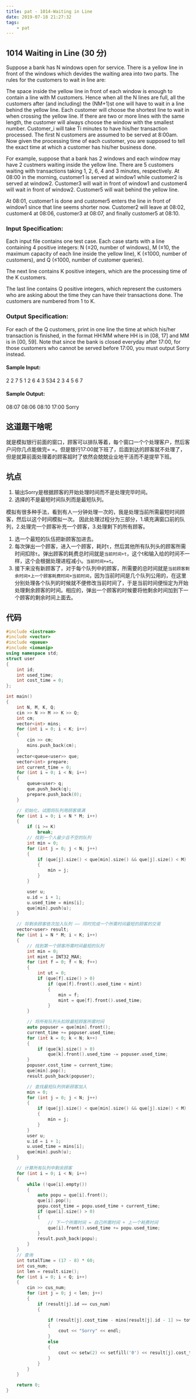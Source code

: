 ```yaml
---
title: pat - 1014-Waiting in Line
date: 2019-07-18 21:27:32
tags:
    - pat
---
```

## 1014 Waiting in Line (30 分)
Suppose a bank has N windows open for service. There is a yellow line in front of the windows which devides the waiting area into two parts. The rules for the customers to wait in line are:

The space inside the yellow line in front of each window is enough to contain a line with M customers. Hence when all the N lines are full, all the customers after (and including) the (NM+1)st one will have to wait in a line behind the yellow line.
Each customer will choose the shortest line to wait in when crossing the yellow line. If there are two or more lines with the same length, the customer will always choose the window with the smallest number.
Customer_i will take Ti minutes to have his/her transaction processed.
The first N customers are assumed to be served at 8:00am.
Now given the processing time of each customer, you are supposed to tell the exact time at which a customer has his/her business done.

For example, suppose that a bank has 2 windows and each window may have 2 custmers waiting inside the yellow line. There are 5 customers waiting with transactions taking 1, 2, 6, 4 and 3 minutes, respectively. At 08:00 in the morning, customer1 is served at window​1 while customer2 is served at window2. Customer3 will wait in front of window1 and customer4 will wait in front of window2. Customer​5 will wait behind the yellow line.

At 08:01, customer1 is done and customer5 enters the line in front of window​1 since that line seems shorter now. Customer2 will leave at 08:02, customer4 at 08:06, customer3 at 08:07, and finally customer5 at 08:10.
<!--more-->
### Input Specification:
Each input file contains one test case. Each case starts with a line containing 4 positive integers: N (≤20, number of windows), M (≤10, the maximum capacity of each line inside the yellow line), K (≤1000, number of customers), and Q (≤1000, number of customer queries).

The next line contains K positive integers, which are the processing time of the K customers.

The last line contains Q positive integers, which represent the customers who are asking about the time they can have their transactions done. The customers are numbered from 1 to K.

### Output Specification:
For each of the Q customers, print in one line the time at which his/her transaction is finished, in the format HH:MM where HH is in [08, 17] and MM is in [00, 59]. Note that since the bank is closed everyday after 17:00, for those customers who cannot be served before 17:00, you must output Sorry instead.

#### Sample Input:
2 2 7 5
1 2 6 4 3 534 2
3 4 5 6 7
#### Sample Output:
08:07
08:06
08:10
17:00
Sorry

## 这道题干啥呢
就是模拟银行前面的窗口，顾客可以排队等着，每个窗口一个个处理客户，然后客户问你几点能做完= =。但是银行17:00就下班了，后面到达的顾客就不处理了，但是就算前面处理着的顾客超时了依然会兢兢业业地干活而不是提早下班。

## 坑点
1. 输出Sorry是根据顾客的开始处理时间而不是处理完毕时间。
2. 选择的不是最短时间队列而是最短队列。

模拟有很多种手法，看到有人一分钟处理一次的，我是处理当前所需最短时间顾客，然后以这个时间模拟一次。
因此处理过程分为三部分，1.填充满窗口前的队列，2.处理完一个顾客补充一个顾客，3.处理剩下的所有顾客。
1. 选一个最短的队伍把新顾客加进去。
2. 每次弹出一个顾客，进入一个顾客，耗时`t`，然后其他所有队列头的顾客所需时间扣除`t`。弹出顾客的耗费总时间就是`当前时间+t`，这个t和输入给的时间不一样，这个会根据处理进程减小。`当前时间+=t`。
3. 接下来没有新顾客了，对于每个队列中的顾客，所需要的总时间就是`当前顾客剩余时间+上一个顾客耗费时间+当前时间`，因为当前时间是几个队列公用的，在这里分别处理各个队列的时候就不便修改当前时间了，于是当前时间便恒定为开始处理剩余顾客的时间。相应的，弹出一个顾客的时候要将他剩余时间加到下一个顾客的剩余时间上面去。

## 代码
```c++
#include <iostream>
#include <vector>
#include <queue>
#include <iomanip>
using namespace std;
struct user
{
    int id;
    int used_time;
    int cost_time = 0;
};

int main()
{
    int N, M, K, Q;
    cin >> N >> M >> K >> Q;
    int cm;
    vector<int> mins;
    for (int i = 0; i < K; i++)
    {
        cin >> cm;
        mins.push_back(cm);
    }
    vector<queue<user>> que;
    vector<int> prepare;
    int current_time = 0;
    for (int i = 0; i < N; i++)
    {
        queue<user> q;
        que.push_back(q);
        prepare.push_back(0);
    }

    // 初始化，试图将队列用顾客填满
    for (int i = 0; i < N * M; i++)
    {
        if (i >= K)
            break;
        // 找到一个人最少且不空的队列
        int min = 0;
        for (int j = 0; j < N; j++)
        {
            if (que[j].size() < que[min].size() && que[j].size() < M)
            {
                min = j;
            }
        }

        user u;
        u.id = i + 1;
        u.used_time = mins[i];
        que[min].push(u);
    }

    // 将剩余顾客依次加入队列 —— 同时完成一个所需时间最短的顾客的交易
    vector<user> result;
    for (int i = N * M; i < K; i++)
    {
        // 找到第一个顾客所需时间最短的队列
        int min = 0;
        int mint = INT32_MAX;
        for (int f = 0; f < N; f++)
        {
            int ut = 0;
            if (que[f].size() > 0)
                if (que[f].front().used_time < mint)
                {
                    min = f;
                    mint = que[f].front().used_time;
                }
        }

        // 将所有队列头扣除最短顾客所需时间
        auto popuser = que[min].front();
        current_time += popuser.used_time;
        for (int k = 0; k < N; k++)
        {
            if (que[k].size() > 0)
                que[k].front().used_time -= popuser.used_time;
        }
        popuser.cost_time = current_time;
        que[min].pop();
        result.push_back(popuser);

        // 查找最短队列供新顾客加入
        min = 0;
        for (int j = 0; j < N; j++)
        {
            if (que[j].size() < que[min].size() && que[j].size() < M)
            {
                min = j;
            }
        }
        user u;
        u.id = i + 1;
        u.used_time = mins[i];
        que[min].push(u);
    }

    // 计算所有队列中剩余顾客
    for (int i = 0; i < N; i++)
    {
        while (!que[i].empty())
        {
            auto popu = que[i].front();
            que[i].pop();
            popu.cost_time = popu.used_time + current_time;
            if (que[i].size() > 0)
            {
                // 下一个所需时间 = 自己所需时间 + 上一个耗费时间
                que[i].front().used_time += popu.used_time;
            }
            result.push_back(popu);
        }
    }
    // 查询
    int totalTime = (17 - 8) * 60;
    int cus_num;
    int len = result.size();
    for (int i = 0; i < Q; i++)
    {
        cin >> cus_num;
        for (int j = 0; j < len; j++)
        {
            if (result[j].id == cus_num)
            {

                if (result[j].cost_time - mins[result[j].id - 1] >= totalTime)
                {
                    cout << "Sorry" << endl;
                }
                else
                {
                    cout << setw(2) << setfill('0') << result[j].cost_time / 60 + 8 << ":" << setw(2) << setfill('0') << result[j].cost_time % 60 << endl;
                }
            }
        }
    }

    return 0;
}
```